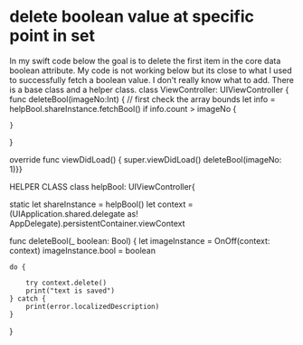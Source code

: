 
# delete boolean value at specific point in set

In my swift code below the goal is to delete the first item in the core data boolean attribute. My code is not working below but its close to what I used to successfully fetch a boolean value. I don't really know what to add. There is a base class and a helper class.
class ViewController: UIViewController {
 func deleteBool(imageNo:Int) {
    // first check the array bounds
    let info = helpBool.shareInstance.fetchBool()
    if info.count > imageNo {
    
        
        
        
    }
}


override func viewDidLoad() {
    super.viewDidLoad()
    deleteBool(imageNo: 1)}}

HELPER CLASS
 class helpBool: UIViewController{

 static let shareInstance = helpBool()
 let context = (UIApplication.shared.delegate as! AppDelegate).persistentContainer.viewContext

func deleteBool(_ boolean: Bool) {
    let imageInstance = OnOff(context: context)
    imageInstance.bool = boolean
    
    do {
        
        try context.delete()
        print("text is saved")
    } catch {
        print(error.localizedDescription)
    }
    
 }


        